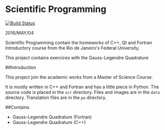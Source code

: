 # Scientific Programming

[![Build Status](https://travis-ci.org/fit087/scientific_programming.svg?branch=master)](https://travis-ci.org/fit087/scientific_programming)

2016/MAY/04

Scientific Programming contain the homeworks of C++, Qt and Fortran Introductory course
from the Rio de Janeiro's Federal University.

This project contains exercices with the Gauss-Legendre Quadrature

##Introduction

This project join the academic works from a Master of Science Course.

It is mostly written in C++ and Fortran and has a little piece in Python. The source code is placed in the ``scr`` directory. Files and images are in the ``data`` directory. Translation files are in the ``po`` directory.

##Contains

- Gauss-Legendre Quadrature (Fortran)
- Gauss-Legendre Quadrature (C++)

